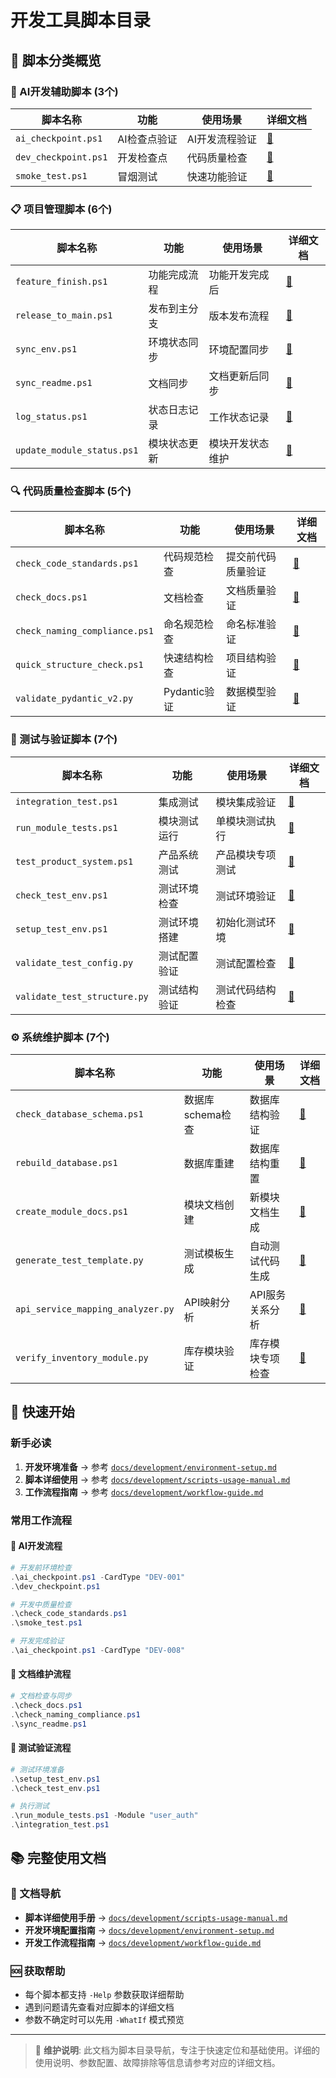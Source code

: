 # 开发工具脚本目录

## 📁 脚本分类概览

### 🔧 AI开发辅助脚本 (3个)
| 脚本名称 | 功能 | 使用场景 | 详细文档 |
|---------|------|----------|----------|
| `ai_checkpoint.ps1` | AI检查点验证 | AI开发流程验证 | [📖](../docs/development/scripts-usage-manual.md#ai_checkpoint) |
| `dev_checkpoint.ps1` | 开发检查点 | 代码质量检查 | [📖](../docs/development/scripts-usage-manual.md#dev_checkpoint) |
| `smoke_test.ps1` | 冒烟测试 | 快速功能验证 | [📖](../docs/development/scripts-usage-manual.md#smoke_test) |

### 📋 项目管理脚本 (6个)
| 脚本名称 | 功能 | 使用场景 | 详细文档 |
|---------|------|----------|----------|
| `feature_finish.ps1` | 功能完成流程 | 功能开发完成后 | [📖](../docs/development/scripts-usage-manual.md#feature_finish) |
| `release_to_main.ps1` | 发布到主分支 | 版本发布流程 | [📖](../docs/development/scripts-usage-manual.md#release_to_main) |
| `sync_env.ps1` | 环境状态同步 | 环境配置同步 | [📖](../docs/development/scripts-usage-manual.md#sync_env) |
| `sync_readme.ps1` | 文档同步 | 文档更新后同步 | [📖](../docs/development/scripts-usage-manual.md#sync_readme) |
| `log_status.ps1` | 状态日志记录 | 工作状态记录 | [📖](../docs/development/scripts-usage-manual.md#log_status) |
| `update_module_status.ps1` | 模块状态更新 | 模块开发状态维护 | [📖](../docs/development/scripts-usage-manual.md#update_module_status) |

### 🔍 代码质量检查脚本 (5个)
| 脚本名称 | 功能 | 使用场景 | 详细文档 |
|---------|------|----------|----------|
| `check_code_standards.ps1` | 代码规范检查 | 提交前代码质量验证 | [📖](../docs/development/scripts-usage-manual.md#check_code_standards) |
| `check_docs.ps1` | 文档检查 | 文档质量验证 | [📖](../docs/development/scripts-usage-manual.md#check_docs) |
| `check_naming_compliance.ps1` | 命名规范检查 | 命名标准验证 | [📖](../docs/development/scripts-usage-manual.md#check_naming_compliance) |
| `quick_structure_check.ps1` | 快速结构检查 | 项目结构验证 | [📖](../docs/development/scripts-usage-manual.md#quick_structure_check) |
| `validate_pydantic_v2.py` | Pydantic验证 | 数据模型验证 | [📖](../docs/development/scripts-usage-manual.md#validate_pydantic_v2) |

### 🧪 测试与验证脚本 (7个)
| 脚本名称 | 功能 | 使用场景 | 详细文档 |
|---------|------|----------|----------|
| `integration_test.ps1` | 集成测试 | 模块集成验证 | [📖](../docs/development/scripts-usage-manual.md#integration_test) |
| `run_module_tests.ps1` | 模块测试运行 | 单模块测试执行 | [📖](../docs/development/scripts-usage-manual.md#run_module_tests) |
| `test_product_system.ps1` | 产品系统测试 | 产品模块专项测试 | [📖](../docs/development/scripts-usage-manual.md#test_product_system) |
| `check_test_env.ps1` | 测试环境检查 | 测试环境验证 | [📖](../docs/development/scripts-usage-manual.md#check_test_env) |
| `setup_test_env.ps1` | 测试环境搭建 | 初始化测试环境 | [📖](../docs/development/scripts-usage-manual.md#setup_test_env) |
| `validate_test_config.py` | 测试配置验证 | 测试配置检查 | [📖](../docs/development/scripts-usage-manual.md#validate_test_config) |
| `validate_test_structure.py` | 测试结构验证 | 测试代码结构检查 | [📖](../docs/development/scripts-usage-manual.md#validate_test_structure) |

### ⚙️ 系统维护脚本 (7个)
| 脚本名称 | 功能 | 使用场景 | 详细文档 |
|---------|------|----------|----------|
| `check_database_schema.ps1` | 数据库schema检查 | 数据库结构验证 | [📖](../docs/development/scripts-usage-manual.md#check_database_schema) |
| `rebuild_database.ps1` | 数据库重建 | 数据库结构重置 | [📖](../docs/development/scripts-usage-manual.md#rebuild_database) |
| `create_module_docs.ps1` | 模块文档创建 | 新模块文档生成 | [📖](../docs/development/scripts-usage-manual.md#create_module_docs) |
| `generate_test_template.py` | 测试模板生成 | 自动测试代码生成 | [📖](../docs/development/scripts-usage-manual.md#generate_test_template) |
| `api_service_mapping_analyzer.py` | API映射分析 | API服务关系分析 | [📖](../docs/development/scripts-usage-manual.md#api_service_mapping_analyzer) |
| `verify_inventory_module.py` | 库存模块验证 | 库存模块专项检查 | [📖](../docs/development/scripts-usage-manual.md#verify_inventory_module) |

## 🚀 快速开始

### 新手必读
1. **开发环境准备** → 参考 [`docs/development/environment-setup.md`](../docs/development/environment-setup.md)
2. **脚本详细使用** → 参考 [`docs/development/scripts-usage-manual.md`](../docs/development/scripts-usage-manual.md)  
3. **工作流程指南** → 参考 [`docs/development/workflow-guide.md`](../docs/development/workflow-guide.md)

### 常用工作流程

#### 🤖 AI开发流程
```powershell
# 开发前环境检查
.\ai_checkpoint.ps1 -CardType "DEV-001"
.\dev_checkpoint.ps1

# 开发中质量检查 
.\check_code_standards.ps1
.\smoke_test.ps1

# 开发完成验证
.\ai_checkpoint.ps1 -CardType "DEV-008"
```

#### 📝 文档维护流程
```powershell
# 文档检查与同步
.\check_docs.ps1
.\check_naming_compliance.ps1
.\sync_readme.ps1
```

#### 🧪 测试验证流程
```powershell  
# 测试环境准备
.\setup_test_env.ps1
.\check_test_env.ps1

# 执行测试
.\run_module_tests.ps1 -Module "user_auth"
.\integration_test.ps1
```

## 📚 完整使用文档

### 🔗 文档导航
- **脚本详细使用手册** → [`docs/development/scripts-usage-manual.md`](../docs/development/scripts-usage-manual.md)
- **开发环境配置指南** → [`docs/development/environment-setup.md`](../docs/development/environment-setup.md)
- **开发工作流程指南** → [`docs/development/workflow-guide.md`](../docs/development/workflow-guide.md)

### 🆘 获取帮助
- 每个脚本都支持 `-Help` 参数获取详细帮助
- 遇到问题请先查看对应脚本的详细文档
- 参数不确定时可以先用 `-WhatIf` 模式预览

---
> 📝 **维护说明**: 此文档为脚本目录导航，专注于快速定位和基础使用。详细的使用说明、参数配置、故障排除等信息请参考对应的详细文档。